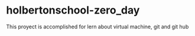 # holbertonschool-zero_day
This proyect is accomplished for lern about virtual machine, git and git hub
